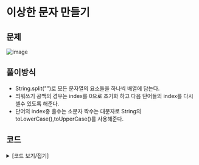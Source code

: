 # 이상한 문자 만들기

## 문제

![image](https://github.com/Employment-Study/Algorithm_Study/assets/44068819/0877ecf0-f5d4-4055-834b-767a3ac16dd9)

## 풀이방식

- String.split("")로 모든 문자열의 요소들을 하나씩 배열에 담는다.
- 띄워쓰기 공백의 경우는 index를 0으로 초기화 하고 다음 단어들의 index를 다시 셀수 있도록 해준다.
- 단어의 index중 홀수는 소문자 짝수는 대문자로 String의 toLowerCase(),toUpperCase()를 사용해준다.

## 코드

<details>
<summary>
[코드 보기/접기]
</summary>

```java
// 이상한 문자 만들기
class Solution {
	public String solution(String s) {
		String answer = "";
		String[] e = s.split("");
		int index = 0;
		for(int i=0;i<e.length;i++) {
			if(e[i].equals(" ")) {
				index = 0;
			}else if(index % 2 == 0) {
				e[i] = e[i].toUpperCase();
				index++;
			}else if(index % 2 == 1) {
				e[i] = e[i].toLowerCase();
				index++;
			}
			answer += e[i];
		}
		return answer;
	}
}
```

</details>
